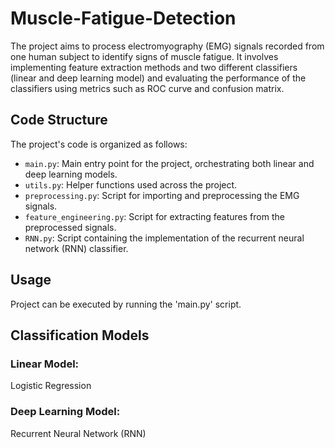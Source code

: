 # Muscle-Fatigue-Detection

The project aims to process electromyography (EMG) signals recorded from one human subject to identify signs of muscle fatigue. It involves implementing feature extraction methods and two different classifiers (linear and deep learning model) and evaluating the performance of the classifiers using metrics such as ROC curve and confusion matrix.

## Code Structure

The project's code is organized as follows:

- `main.py`: Main entry point for the project, orchestrating both linear and deep learning models.
- `utils.py`: Helper functions used across the project.
- `preprocessing.py`: Script for importing and preprocessing the EMG signals.
- `feature_engineering.py`: Script for extracting features from the preprocessed signals.
- `RNN.py`: Script containing the implementation of the recurrent neural network (RNN) classifier.

## Usage

Project can be executed by running the 'main.py' script.

## Classification Models

### Linear Model: 
Logistic Regression

### Deep Learning Model:
Recurrent Neural Network (RNN)


